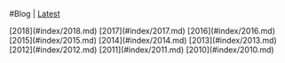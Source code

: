 #Blog | [Latest](#blog)

<div class='bloglinks'>
[2018](#index/2018.md)
[2017](#index/2017.md)
[2016](#index/2016.md)
[2015](#index/2015.md)
[2014](#index/2014.md)
[2013](#index/2013.md)
[2012](#index/2012.md)
[2011](#index/2011.md)
[2010](#index/2010.md)
</div>
